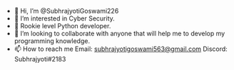 - 👋 Hi, I’m @SubhrajyotiGoswami226
- 👀 I’m interested in Cyber Security.
- 🌱 Rookie level Python developer.
- 💞️ I’m looking to collaborate with anyone that will help me to develop my programming knowledge.
- 📫 How to reach me Email:   subhrajyotigoswami563@gmail.com
                     Discord: Subhrajyoti#2183

<!---
SubhrajyotiGoswami226/SubhrajyotiGoswami226 is a ✨ special ✨ repository because its `README.md` (this file) appears on your GitHub profile.
You can click the Preview link to take a look at your changes.
--->
